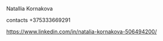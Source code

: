 Natallia Kornakova

contacts
+375333669291

https://www.linkedin.com/in/natalia-kornakova-506494200/
